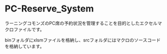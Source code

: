 # PC-Reserve_System

ラーニングコモンズのPC席の予約状況を管理することを目的としたエクセルマクロファイルです。

binフォルダにxlsmファイルを格納し、srcフォルダにはマクロのソースコードを格納しています。
